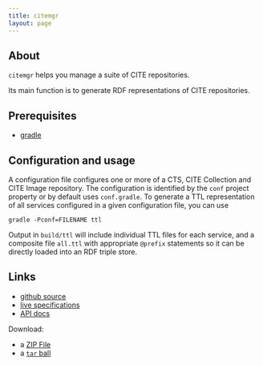 ```yaml
---
title: citemgr
layout: page
---
```


## About ##

`citemgr` helps you manage a suite of CITE repositories.

Its main function is to generate RDF representations of CITE repositories.

## Prerequisites ##



- [gradle](http://www.gradle.org/)

## Configuration  and usage

A configuration file configures one or more of a CTS, CITE Collection and CITE Image repository. The configuration is identified by the <code>conf</code> project property or by default uses <code>conf.gradle</code>.  To generate a TTL representation of
all services configured in a given configuration file, you can use

    gradle -Pconf=FILENAME ttl


Output in <code>build/ttl</code> will include individual TTL files for each service, and a composite
file <code>all.ttl</code> with appropriate <code>@prefix</code> statements so it can be directly loaded into
an RDF triple store.


## Links ##



- [github source](https://github.com/neelsmith/citemgr)
- [live specifications](specs/citeMgr/CiteMgr.html)
- [API docs](api)
  
Download:
     
- a [ZIP File](https://github.com/neelsmith/citemgr/zipball/master)
- a [`tar` ball](https://github.com/neelsmith/citemgr/tarball/master)

